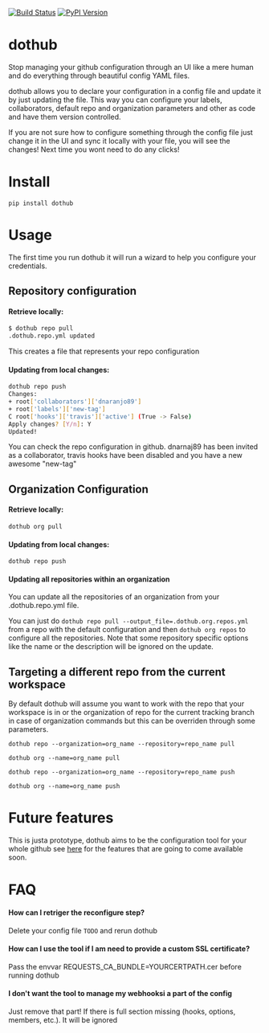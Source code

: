 [![Build Status](https://travis-ci.org/Mariocj89/dothub.svg?branch=master)](https://travis-ci.org/Mariocj89/dothub)
[![PyPI Version](https://img.shields.io/pypi/v/dothub.svg)](https://pypi.python.org/pypi/dothub/)

# dothub

Stop managing your github configuration through an UI like a mere human
and do everything through beautiful config YAML files.

dothub allows you to declare your configuration in a config file and update it by
just updating the file. This way you can configure your labels, collaborators,
default repo and organization parameters and other as code and have them version controlled.

If you are not sure how to configure something through the config file just change it in
the UI and sync it locally with your file, you will see the changes! Next time you
wont need to do any clicks!

# Install

```pip install dothub```

# Usage

The first time you run dothub it will run a wizard to help you configure your credentials.

## Repository configuration

#### Retrieve locally:

```bash
$ dothub repo pull
.dothub.repo.yml updated
```

This creates a file that represents your repo configuration

#### Updating from local changes:


```bash
dothub repo push
Changes:
+ root['collaborators']['dnaranjo89']
+ root['labels']['new-tag']
C root['hooks']['travis']['active'] (True -> False)
Apply changes? [Y/n]: Y
Updated!
```

You can check the repo configuration in github. dnarnaj89 has been invited as a collaborator,
travis hooks have been disabled and you have a new awesome "new-tag"

## Organization Configuration

#### Retrieve locally:

```dothub org pull```


#### Updating from local changes:

```dothub repo push```

#### Updating all repositories within an organization

You can update all the repositories of an organization from your .dothub.repo.yml file.

You can just do ```dothub repo pull --output_file=.dothub.org.repos.yml``` from a repo with the default configuration and then
```dothub org repos``` to configure all the repositories. Note that some repository
specific options like the name or the description will be ignored on the update.

## Targeting a different repo from the current workspace

By default dothub will assume you want to work with the repo that your workspace is in
or the organization of repo for the current tracking branch in case of organization
commands but this can be overriden through some parameters.

```dothub repo --organization=org_name --repository=repo_name pull```

```dothub org --name=org_name pull```

```dothub repo --organization=org_name --repository=repo_name push```

```dothub org --name=org_name push```

# Future features

This is justa prototype, dothub aims to be the configuration tool for your whole github
see [here](https://github.com/Mariocj89/dothub/issues?q=is%3Aissue+is%3Aopen+label%3Aenhancement)
for the features that are going to come available soon.

# FAQ

#### How can I retriger the reconfigure step?
Delete your config file `TODO` and rerun dothub

#### How can I use the tool if I am need to provide a custom SSL certificate?
Pass the envvar REQUESTS_CA_BUNDLE=YOURCERTPATH.cer before running dothub

#### I don't want the tool to manage my webhooksi a part of the config
Just remove that part! If there is full section missing (hooks, options, members, etc.). It will be ignored


